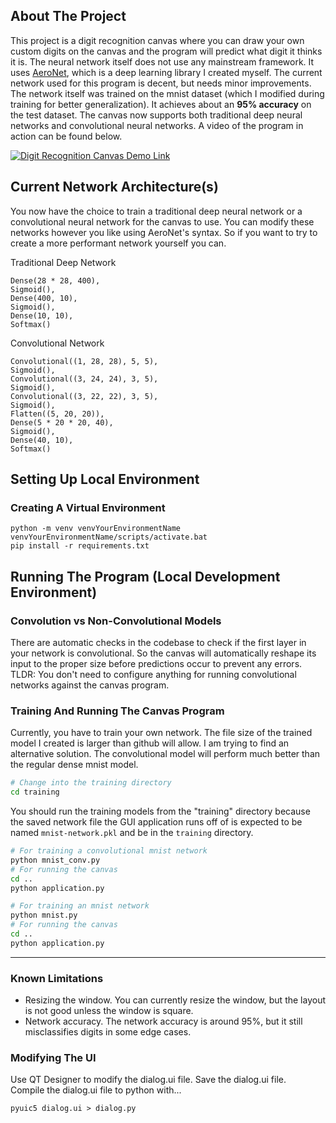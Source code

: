 ## About The Project

This project is a digit recognition canvas where you can draw your own custom digits on the canvas and the program will predict what digit it thinks it is. The neural network itself does not use any mainstream framework. It uses [AeroNet](https://github.com/Logon27/AeroNet), which is a deep learning library I created myself. The current network used for this program is decent, but needs minor improvements. The network itself was trained on the mnist dataset (which I modified during training for better generalization). It achieves about an **95% accuracy** on the test dataset. The canvas now supports both traditional deep neural networks and convolutional neural networks. A video of the program in action can be found below.

[![Digit Recognition Canvas Demo Link](https://img.youtube.com/vi/b7AX3uBqzZ8/0.jpg)](https://youtu.be/b7AX3uBqzZ8)

## Current Network Architecture(s)
You now have the choice to train a traditional deep neural network or a convolutional neural network for the canvas to use. You can modify these networks however you like using AeroNet's syntax. So if you want to try to create a more performant network yourself you can.

Traditional Deep Network
```
Dense(28 * 28, 400),
Sigmoid(),
Dense(400, 10),
Sigmoid(),
Dense(10, 10),
Softmax()
```

Convolutional Network
```
Convolutional((1, 28, 28), 5, 5),
Sigmoid(),
Convolutional((3, 24, 24), 3, 5),
Sigmoid(),
Convolutional((3, 22, 22), 3, 5),
Sigmoid(),
Flatten((5, 20, 20)),
Dense(5 * 20 * 20, 40),
Sigmoid(),
Dense(40, 10),
Softmax()
```

## Setting Up Local Environment

### Creating A Virtual Environment

```
python -m venv venvYourEnvironmentName
venvYourEnvironmentName/scripts/activate.bat
pip install -r requirements.txt
```

## Running The Program (Local Development Environment)

### Convolution vs Non-Convolutional Models

There are automatic checks in the codebase to check if the first layer in your network is convolutional. So the canvas will automatically reshape its input to the proper size before predictions occur to prevent any errors. TLDR: You don't need to configure anything for running convolutional networks against the canvas program.

### Training And Running The Canvas Program

Currently, you have to train your own network. The file size of the trained model I created is larger than github will allow. I am trying to find an alternative solution. The convolutional model will perform much better than the regular dense mnist model.
```bash
# Change into the training directory
cd training
```

You should run the training models from the "training" directory because the saved network file the GUI application runs off of is expected to be named ```mnist-network.pkl``` and be in the ```training``` directory.

```bash
# For training a convolutional mnist network
python mnist_conv.py
# For running the canvas
cd ..
python application.py
```

```bash
# For training an mnist network
python mnist.py
# For running the canvas
cd ..
python application.py
```

---

### Known Limitations
- Resizing the window. You can currently resize the window, but the layout is not good unless the window is square.
- Network accuracy. The network accuracy is around 95%, but it still misclassifies digits in some edge cases.

### Modifying The UI
Use QT Designer to modify the dialog.ui file.
Save the dialog.ui file.  
Compile the dialog.ui file to python with...   
```
pyuic5 dialog.ui > dialog.py
```
